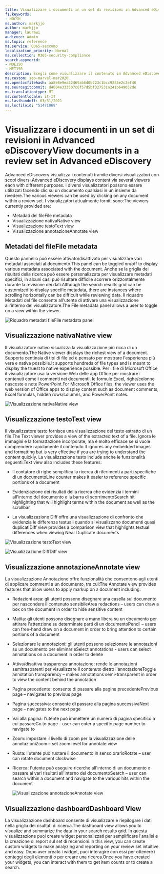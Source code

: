 ```yaml
---
title: Visualizzare i documenti in un set di revisioni in Advanced eDiscovery
f1.keywords:
- NOCSH
ms.author: markjjo
author: markjjo
manager: laurawi
audience: Admin
ms.topic: reference
ms.service: O365-seccomp
localization_priority: Normal
ms.collection: M365-security-compliance
search.appverid:
- MOE150
- MET150
description: Scegli come visualizzare il contenuto in Advanced eDiscovery, ad esempio testo, annotazioni, convertite o visualizzazione nativa.
ms.custom: seo-marvel-mar2020
ms.openlocfilehash: aa8e8e9ea22469ab6d0b223c1bcc9285e2c2ef40
ms.sourcegitcommit: d4604e333507c6f57d5bf327531a241b649052de
ms.translationtype: MT
ms.contentlocale: it-IT
ms.lasthandoff: 03/31/2021
ms.locfileid: "51471069"
---
```

# <a name="view-documents-in-a-review-set-in-advanced-ediscovery"></a><span data-ttu-id="318df-103">Visualizzare i documenti in un set di revisioni in Advanced eDiscovery</span><span class="sxs-lookup"><span data-stu-id="318df-103">View documents in a review set in Advanced eDiscovery</span></span>

<span data-ttu-id="318df-104">Advanced eDiscovery visualizza i contenuti tramite diversi visualizzatori con scopi diversi.</span><span class="sxs-lookup"><span data-stu-id="318df-104">Advanced eDiscovery displays content via several viewers each with different purposes.</span></span> <span data-ttu-id="318df-105">I diversi visualizzatori possono essere utilizzati facendo clic su un documento qualsiasi in un insieme da rivedere.</span><span class="sxs-lookup"><span data-stu-id="318df-105">The various viewers can be used by clicking on any document within a review set.</span></span> <span data-ttu-id="318df-106">I visualizzatori attualmente forniti sono:</span><span class="sxs-lookup"><span data-stu-id="318df-106">The viewers currently provided are:</span></span>

- <span data-ttu-id="318df-107">Metadati del file</span><span class="sxs-lookup"><span data-stu-id="318df-107">File metadata</span></span>
- <span data-ttu-id="318df-108">Visualizzazione nativa</span><span class="sxs-lookup"><span data-stu-id="318df-108">Native view</span></span>
- <span data-ttu-id="318df-109">Visualizzazione testo</span><span class="sxs-lookup"><span data-stu-id="318df-109">Text view</span></span>
- <span data-ttu-id="318df-110">Visualizzazione annotazione</span><span class="sxs-lookup"><span data-stu-id="318df-110">Annotate view</span></span>

## <a name="file-metadata"></a><span data-ttu-id="318df-111">Metadati del file</span><span class="sxs-lookup"><span data-stu-id="318df-111">File metadata</span></span>

<span data-ttu-id="318df-112">Questo pannello può essere attivato/disattivato per visualizzare vari metadati associati al documento.</span><span class="sxs-lookup"><span data-stu-id="318df-112">This panel can be toggled on/off to display various metadata associated with the document.</span></span> <span data-ttu-id="318df-113">Anche se la griglia dei risultati della ricerca può essere personalizzata per visualizzare metadati specifici, in alcuni casi può risultare difficile scorrere orizzontalmente durante la revisione dei dati.</span><span class="sxs-lookup"><span data-stu-id="318df-113">Although the search results grid can be customized to display specific metadata, there are instances where scrolling horizontally can be difficult while reviewing data.</span></span> <span data-ttu-id="318df-114">Il riquadro Metadati del file consente all'utente di attivare una visualizzazione all'interno del visualizzatore.</span><span class="sxs-lookup"><span data-stu-id="318df-114">The File metadata panel allows a user to toggle on a view within the viewer.</span></span>

![<span data-ttu-id="318df-115">Riquadro metadati file</span><span class="sxs-lookup"><span data-stu-id="318df-115">File metadata panel</span></span>
](../media/Reviewimage2.png)

## <a name="native-view"></a><span data-ttu-id="318df-116">Visualizzazione nativa</span><span class="sxs-lookup"><span data-stu-id="318df-116">Native view</span></span>

<span data-ttu-id="318df-117">Il visualizzatore nativo visualizza la visualizzazione più ricca di un documento.</span><span class="sxs-lookup"><span data-stu-id="318df-117">The Native viewer displays the richest view of a document.</span></span> <span data-ttu-id="318df-118">Supporta centinaia di tipi di file ed è pensato per mostrare l'esperienza più vera e nativa possibile.</span><span class="sxs-lookup"><span data-stu-id="318df-118">It supports hundreds of file types and is meant to display the truest to native experience possible.</span></span> <span data-ttu-id="318df-119">Per i file di Microsoft Office, il visualizzatore usa la versione Web delle app Office per mostrare i contenuti come i commenti nei documenti, le formule Excel, righe/colonne nascoste e note PowerPoint.</span><span class="sxs-lookup"><span data-stu-id="318df-119">For Microsoft Office files, the viewer uses the web version of Office apps to display content such as document comments, Excel formulas, hidden rows/columns, and PowerPoint notes.</span></span>

![<span data-ttu-id="318df-120">Visualizzazione nativa</span><span class="sxs-lookup"><span data-stu-id="318df-120">Native view</span></span>
](../media/Reviewimage3.png)

## <a name="text-view"></a><span data-ttu-id="318df-121">Visualizzazione testo</span><span class="sxs-lookup"><span data-stu-id="318df-121">Text view</span></span>

<span data-ttu-id="318df-122">Il visualizzatore testo fornisce una visualizzazione del testo estratto di un file.</span><span class="sxs-lookup"><span data-stu-id="318df-122">The Text viewer provides a view of the extracted text of a file.</span></span> <span data-ttu-id="318df-123">Ignora le immagini e la formattazione incorporate, ma è molto efficace se si vuole comprendere rapidamente il contenuto.</span><span class="sxs-lookup"><span data-stu-id="318df-123">It ignores any embedded images and formatting but is very effective if you are trying to understand the content quickly.</span></span> <span data-ttu-id="318df-124">La visualizzazione testo include anche le funzionalità seguenti:</span><span class="sxs-lookup"><span data-stu-id="318df-124">Text view also includes these features:</span></span>

  - <span data-ttu-id="318df-125">Il contatore di righe semplifica la ricerca di riferimenti a parti specifiche di un documento</span><span class="sxs-lookup"><span data-stu-id="318df-125">Line counter makes it easier to reference specific portions of a document</span></span>

  - <span data-ttu-id="318df-126">Evidenziazione dei risultati della ricerca che evidenzia i termini all'interno del documento e la barra di scorrimento</span><span class="sxs-lookup"><span data-stu-id="318df-126">Search hit highlighting that will highlight terms within the document as well as the scrollbar</span></span>

  - <span data-ttu-id="318df-127">La visualizzazione Diff offre una visualizzazione di confronto che evidenzia le differenze testuali quando si visualizzano documenti quasi duplicati</span><span class="sxs-lookup"><span data-stu-id="318df-127">Diff view provides a comparison view that highlights textual differences when viewing Near Duplicate documents</span></span>

![<span data-ttu-id="318df-128">Visualizzazione testo</span><span class="sxs-lookup"><span data-stu-id="318df-128">Text view</span></span>
](../media/Reviewimage4.png)

![<span data-ttu-id="318df-129">Visualizzazione Diff</span><span class="sxs-lookup"><span data-stu-id="318df-129">Diff view</span></span>
](../media/Reviewimage5.png)

## <a name="annotate-view"></a><span data-ttu-id="318df-130">Visualizzazione annotazione</span><span class="sxs-lookup"><span data-stu-id="318df-130">Annotate view</span></span>

<span data-ttu-id="318df-131">La visualizzazione Annotazione offre funzionalità che consentono agli utenti di applicare commenti a un documento, tra cui:</span><span class="sxs-lookup"><span data-stu-id="318df-131">The Annotate view provides features that allow users to apply markup on a document including:</span></span>

  - <span data-ttu-id="318df-132">Redazioni area: gli utenti possono disegnare una casella sul documento per nascondere il contenuto sensibile</span><span class="sxs-lookup"><span data-stu-id="318df-132">Area redactions – users can draw a box on the document in order to hide sensitive content</span></span>

  - <span data-ttu-id="318df-133">Matita: gli utenti possono disegnare a mano libera su un documento per attirare l'attenzione su determinate parti di un documento</span><span class="sxs-lookup"><span data-stu-id="318df-133">Pencil – users can free-hand draw on a document in order to bring attention to certain portions of a document</span></span>

  - <span data-ttu-id="318df-134">Selezionare le annotazioni: gli utenti possono selezionare le annotazioni su un documento per eliminarle</span><span class="sxs-lookup"><span data-stu-id="318df-134">Select annotations - users can select annotations on a document in order to delete</span></span>

  - <span data-ttu-id="318df-135">Attiva/disattiva trasparenza annotazione: rende le annotazioni semitrasparenti per visualizzare il contenuto dietro l'annotazione</span><span class="sxs-lookup"><span data-stu-id="318df-135">Toggle annotation transparency – makes annotations semi-transparent in order to view the content behind the annotation</span></span>

  - <span data-ttu-id="318df-136">Pagina precedente: consente di passare alla pagina precedente</span><span class="sxs-lookup"><span data-stu-id="318df-136">Previous page – navigates to previous page</span></span>

  - <span data-ttu-id="318df-137">Pagina successiva: consente di passare alla pagina successiva</span><span class="sxs-lookup"><span data-stu-id="318df-137">Next page – navigates to the next page</span></span>

  - <span data-ttu-id="318df-138">Vai alla pagina: l'utente può immettere un numero di pagina specifico a cui passare</span><span class="sxs-lookup"><span data-stu-id="318df-138">Go to page – user can enter a specific page number to navigate to</span></span>

  - <span data-ttu-id="318df-139">Zoom: impostare il livello di zoom per la visualizzazione delle annotazioni</span><span class="sxs-lookup"><span data-stu-id="318df-139">Zoom – set zoom level for annotate view</span></span>

  - <span data-ttu-id="318df-140">Ruota: l'utente può ruotare il documento in senso orario</span><span class="sxs-lookup"><span data-stu-id="318df-140">Rotate – user can rotate document clockwise</span></span>

  - <span data-ttu-id="318df-141">Ricerca: l'utente può eseguire ricerche all'interno di un documento e passare ai vari risultati all'interno del documento</span><span class="sxs-lookup"><span data-stu-id="318df-141">Search – user can search within a document and navigate to the various hits within the document</span></span>
    
    ![<span data-ttu-id="318df-142">Visualizzazione annotazione</span><span class="sxs-lookup"><span data-stu-id="318df-142">Annotate view</span></span>
    ](../media/Reviewimage1.png)

## <a name="dashboard-view"></a><span data-ttu-id="318df-143">Visualizzazione dashboard</span><span class="sxs-lookup"><span data-stu-id="318df-143">Dashboard View</span></span> 
<span data-ttu-id="318df-144">La visualizzazione dashboard consente di visualizzare e riepilogare i dati nella griglia dei risultati di ricerca.</span><span class="sxs-lookup"><span data-stu-id="318df-144">The dashboard view allows you to visualize and summarize the data in your search results grid.</span></span> <span data-ttu-id="318df-145">In questa visualizzazione puoi creare widget personalizzati per semplificare l'analisi e la creazione di report sul set di recensioni.</span><span class="sxs-lookup"><span data-stu-id="318df-145">In this view, you can create custom widgets to make analyzing and reporting on your review set intuitive and easy.</span></span> <span data-ttu-id="318df-146">Dopo aver creato i widget, puoi interagire con essi per ottenere i conteggi degli elementi o per creare una ricerca.</span><span class="sxs-lookup"><span data-stu-id="318df-146">Once you have created your widgets, you can interact with them to get item counts or to create a search.</span></span> 
